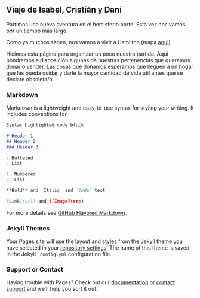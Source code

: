 ## Viaje de Isabel, Cristián y Dani

Partimos una nueva aventura en el hemisferio norte. Esta vez nos vamos por un tiempo más largo. 

Como ya muchos saben, nos vamos a vivir a Hamilton (mapa [aqui](https://www.google.ca/maps/place/Hamilton,+ON,+Canada/@43.2604685,-80.2133321,10z/data=!3m1!4b1!4m5!3m4!1s0x882c986c27de778f:0x2b6aee56d8df0e21!8m2!3d43.2557206!4d-79.8711024)) 

Hicimos esta página para organizar un poco nuestra partida. Aquí pondremos a disposición algunas de nuestras pertenencias que queremos donar o vender. Las cosas que donamos esperamos que lleguen a un hogar que las pueda cuidar y darle la mayor cantidad de vida útil antes que se declare obsoleta/o.

### Markdown

Markdown is a lightweight and easy-to-use syntax for styling your writing. It includes conventions for

```markdown
Syntax highlighted code block

# Header 1
## Header 2
### Header 3

- Bulleted
- List

1. Numbered
2. List

**Bold** and _Italic_ and `Code` text

[Link](url) and ![Image](src)
```

For more details see [GitHub Flavored Markdown](https://guides.github.com/features/mastering-markdown/).

### Jekyll Themes

Your Pages site will use the layout and styles from the Jekyll theme you have selected in your [repository settings](https://github.com/dcaballerod/viaje/settings). The name of this theme is saved in the Jekyll `_config.yml` configuration file.

### Support or Contact

Having trouble with Pages? Check out our [documentation](https://help.github.com/categories/github-pages-basics/) or [contact support](https://github.com/contact) and we’ll help you sort it out.
